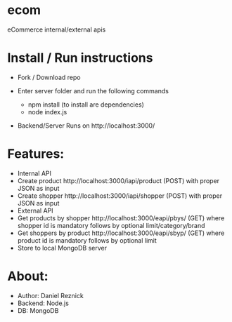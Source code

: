 # ecom
eCommerce internal/external apis


Install / Run instructions
=====

- Fork / Download repo
- Enter server folder and run the following commands
   - npm install (to install are dependencies)
   - node index.js

- Backend/Server Runs on http://localhost:3000/


Features:
=====

- Internal API
 - Create product http://localhost:3000/iapi/product (POST) with proper JSON as input
 - Create shopper http://localhost:3000/iapi/shopper (POST) with proper JSON as input
- External API
 - Get products by shopper http://localhost:3000/eapi/pbys/ (GET) where shopper id is mandatory follows by optional limit/category/brand
 - Get shoppers by product http://localhost:3000/eapi/sbyp/ (GET) where product id is mandatory follows by optional limit
- Store to local MongoDB server 


About:
=====

- Author: Daniel Reznick
- Backend: Node.js
- DB: MongoDB
